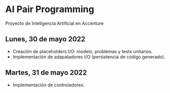 # AI Pair Programming

Proyecto de Inteligencia Artificial en Accenture

## Lunes, 30 de mayo 2022

- Creación de placeholders I/O: modelo, problemas y tests unitarios.
- Implementación de adapatadores I/O (persistencia de código generado).

## Martes, 31 de mayo 2022

- Implementación de controladores.
